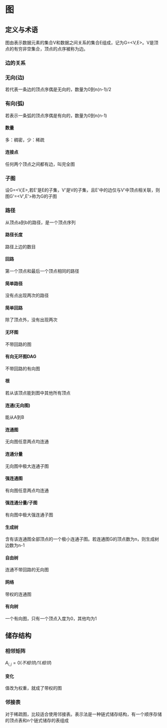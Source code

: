 # 图
## 定义与术语
图由表示数据元素的集合V和数据之间关系的集合E组成，记为G=<V,E>。V是顶点的有穷非空集合，顶点的点序被称为边。
### 边的关系
### 无向(边)
若代表一条边的顶点序偶是无向的，数量为0到n(n-1)/2
### 有向(弧)
若表示一条弧的顶点序偶是有向的，数量为0到n(n-1)
#### 数量
多：稠密，少：稀疏
#### 连接点
任何两个顶点之间都有边，叫完全图
### 子图
设G=<V,E>,若E'是E的子集，V'是V的子集，且E'中的边仅与V'中顶点相关联，则图G'=<V',E'>称为G的子图
### 路径
从顶点a到b的路径，是一个顶点序列
#### 路径长度
路径上边的数目
#### 回路
第一个顶点和最后一个顶点相同的路径
#### 简单路径
没有点出现两次的路径
#### 简单回路
除了顶点外，没有出现两次
#### 无环图
不带回路的图
#### 有向无环图DAG
不带回路的有向图
#### 根
若从该顶点能到图中其他所有顶点
#### 连通(无向图)
能从A到B
#### 连通图
无向图任意两点均连通
#### 连通分量
无向图中极大连通子图
#### 强连通图
有向图任意两点均连通
#### 强连通分量/子图
有向图中极大强连通子图
#### 生成树
含有该连通图全部顶点的一个极小连通子图。若连通图G的顶点数为n，则生成树边数为n-1
#### 自由树
连通不带回路的无向图
#### 网络
带权的连通图
#### 有向树
一个有向图，只有一个顶点入度为0，其他均为1
## 储存结构
### 相邻矩阵
$A_{i,j}=0(不相邻)/1(相邻)$
#### 变化
值改为权重，就成了带权的图
### 邻接表
对于稀疏图，比较适合使用邻接表。表示法是一种链式储存结构，有一个顺序存储的顶点表和n个链式储存的表组成
